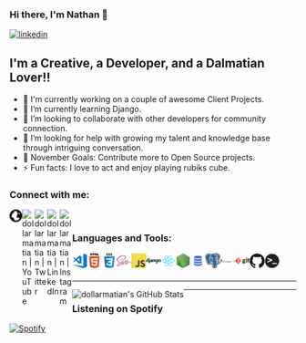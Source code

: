 ### Hi there, I'm Nathan 👋


[![linkedin](https://img.shields.io/badge/linkedin-%230077B5.svg?&style=for-the-badge&logo=linkedin&logoColor=white)](https://linkedin.com/in/nathan-salandy)

## I'm a Creative, a Developer, and a Dalmatian Lover!!

- 🔭 I'm currently working on a couple of awesome Client Projects.
- 🌱 I’m currently learning Django. 
- 👯 I’m looking to collaborate with other developers for community connection.
- 🤔 I’m looking for help with growing my talent and knowledge base through intriguing conversation.
- 🥅 November Goals: Contribute more to Open Source projects.
- ⚡ Fun facts: I love to act and enjoy playing rubiks cube.



### Connect with me:

[<img align="left" alt="dollarmatian.com" width="22px" src="https://raw.githubusercontent.com/iconic/open-iconic/master/svg/globe.svg" />][website]
[<img align="left" alt="dollarmatian | YouTube" width="22px" src="https://cdn.jsdelivr.net/npm/simple-icons@v3/icons/youtube.svg" />][youtube]
[<img align="left" alt="dollarmatian | Twitter" width="22px" src="https://cdn.jsdelivr.net/npm/simple-icons@v3/icons/twitter.svg" />][twitter]
[<img align="left" alt="dollarmatian | LinkedIn" width="22px" src="https://cdn.jsdelivr.net/npm/simple-icons@v3/icons/linkedin.svg" />][linkedin]
[<img align="left" alt="dollarmatian | Instagram" width="22px" src="https://cdn.jsdelivr.net/npm/simple-icons@v3/icons/instagram.svg" />][instagram]

<br />

### Languages and Tools:

<img align="left" alt="Visual Studio Code" width="26px" src="https://raw.githubusercontent.com/github/explore/80688e429a7d4ef2fca1e82350fe8e3517d3494d/topics/visual-studio-code/visual-studio-code.png" />
<img align="left" alt="HTML5" width="26px" src="https://raw.githubusercontent.com/github/explore/80688e429a7d4ef2fca1e82350fe8e3517d3494d/topics/html/html.png" />
<img align="left" alt="CSS3" width="26px" src="https://raw.githubusercontent.com/github/explore/80688e429a7d4ef2fca1e82350fe8e3517d3494d/topics/css/css.png" />
<img align="left" alt="Sass" width="26px" src="https://raw.githubusercontent.com/github/explore/80688e429a7d4ef2fca1e82350fe8e3517d3494d/topics/sass/sass.png" />
<img align="left" alt="JavaScript" width="26px" src="https://raw.githubusercontent.com/github/explore/80688e429a7d4ef2fca1e82350fe8e3517d3494d/topics/javascript/javascript.png" />
<img align="left" alt="JavaScript" width="26px" src="https://raw.githubusercontent.com/github/explore/80688e429a7d4ef2fca1e82350fe8e3517d3494d/topics/django/django.png" />
<img align="left" alt="React" width="26px" src="https://raw.githubusercontent.com/github/explore/80688e429a7d4ef2fca1e82350fe8e3517d3494d/topics/react/react.png" />
<img align="left" alt="Node.js" width="26px" src="https://raw.githubusercontent.com/github/explore/80688e429a7d4ef2fca1e82350fe8e3517d3494d/topics/nodejs/nodejs.png" />
<img align="left" alt="SQL" width="26px" src="https://raw.githubusercontent.com/github/explore/80688e429a7d4ef2fca1e82350fe8e3517d3494d/topics/sql/sql.png" />
<img align="left" alt="PSQL" width="26px" src="https://raw.githubusercontent.com/github/explore/80688e429a7d4ef2fca1e82350fe8e3517d3494d/topics/postgresql/postgresql.png" />
<img align="left" alt="MongoDB" width="26px" src="https://raw.githubusercontent.com/github/explore/80688e429a7d4ef2fca1e82350fe8e3517d3494d/topics/mongodb/mongodb.png" />
<img align="left" alt="Git" width="26px" src="https://raw.githubusercontent.com/github/explore/80688e429a7d4ef2fca1e82350fe8e3517d3494d/topics/git/git.png" />
<img align="left" alt="GitHub" width="26px" src="https://raw.githubusercontent.com/github/explore/78df643247d429f6cc873026c0622819ad797942/topics/github/github.png" />
<img align="left" alt="Terminal" width="26px" src="https://raw.githubusercontent.com/github/explore/80688e429a7d4ef2fca1e82350fe8e3517d3494d/topics/terminal/terminal.png" />
<br />
<br />

---

  <img align="left" alt="dollarmatian's GitHub Stats" src="https://github-readme-stats.dollarmatian.vercel.app/api?username=dollarmatian&show_icons=true&hide_border=true" />

---

### Listening on Spotify

[![Spotify](https://novatorem.dollarmatian.vercel.app/api/spotify)](https://open.spotify.com/user/dollarmatian)

[website]: https://dollarmatian.dev
[twitter]: https://twitter.com/dollarmatian
[youtube]: https://youtube.com/channel/UCxmSumvVv2mdsQ5AvQvHMjQ
[instagram]: https://instagram.com/dollarmatian
[linkedin]: https://linkedin.com/in/nathan-salandy
[git-connected]: https://gitconnected.com/dollarmatian



